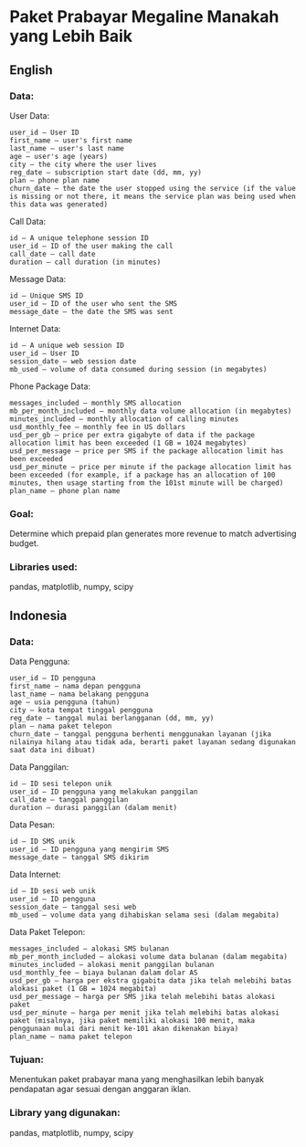 # Paket Prabayar Megaline Manakah yang Lebih Baik

## English
### Data:
User Data:

    user_id — User ID
    first_name — user's first name
    last_name — user's last name
    age — user's age (years)
    city — the city where the user lives
    reg_date — subscription start date (dd, mm, yy)
    plan — phone plan name
    churn_date — the date the user stopped using the service (if the value is missing or not there, it means the service plan was being used when this data was generated)

Call Data:

    id — A unique telephone session ID
    user_id — ID of the user making the call
    call_date — call date
    duration — call duration (in minutes)

Message Data:

    id — Unique SMS ID
    user_id — ID of the user who sent the SMS
    message_date — the date the SMS was sent

Internet Data:

    id — A unique web session ID
    user_id — User ID
    session_date — web session date
    mb_used — volume of data consumed during session (in megabytes)

Phone Package Data:

    messages_included — monthly SMS allocation
    mb_per_month_included — monthly data volume allocation (in megabytes)
    minutes_included — monthly allocation of calling minutes
    usd_monthly_fee — monthly fee in US dollars
    usd_per_gb — price per extra gigabyte of data if the package allocation limit has been exceeded (1 GB = 1024 megabytes)
    usd_per_message — price per SMS if the package allocation limit has been exceeded
    usd_per_minute — price per minute if the package allocation limit has been exceeded (for example, if a package has an allocation of 100 minutes, then usage starting from the 101st minute will be charged)
    plan_name — phone plan name

### Goal:

Determine which prepaid plan generates more revenue to match advertising budget.

### Libraries used:

pandas, matplotlib, numpy, scipy

## Indonesia
### Data:
Data Pengguna:

    user_id — ID pengguna
    first_name — nama depan pengguna
    last_name — nama belakang pengguna
    age — usia pengguna (tahun)
    city — kota tempat tinggal pengguna
    reg_date — tanggal mulai berlangganan (dd, mm, yy)
    plan — nama paket telepon
    churn_date — tanggal pengguna berhenti menggunakan layanan (jika nilainya hilang atau tidak ada, berarti paket layanan sedang digunakan saat data ini dibuat)

Data Panggilan:

    id — ID sesi telepon unik
    user_id — ID pengguna yang melakukan panggilan
    call_date — tanggal panggilan
    duration — durasi panggilan (dalam menit)

Data Pesan:

    id — ID SMS unik
    user_id — ID pengguna yang mengirim SMS
    message_date — tanggal SMS dikirim

Data Internet:

    id — ID sesi web unik
    user_id — ID pengguna
    session_date — tanggal sesi web
    mb_used — volume data yang dihabiskan selama sesi (dalam megabita)

Data Paket Telepon:

    messages_included — alokasi SMS bulanan
    mb_per_month_included — alokasi volume data bulanan (dalam megabita)
    minutes_included — alokasi menit panggilan bulanan
    usd_monthly_fee — biaya bulanan dalam dolar AS
    usd_per_gb — harga per ekstra gigabita data jika telah melebihi batas alokasi paket (1 GB = 1024 megabita)
    usd_per_message — harga per SMS jika telah melebihi batas alokasi paket
    usd_per_minute — harga per menit jika telah melebihi batas alokasi paket (misalnya, jika paket memiliki alokasi 100 menit, maka penggunaan mulai dari menit ke-101 akan dikenakan biaya)
    plan_name — nama paket telepon

### Tujuan:

Menentukan paket prabayar mana yang menghasilkan lebih banyak pendapatan agar sesuai dengan anggaran iklan.

### Library yang digunakan:
pandas, matplotlib, numpy, scipy
